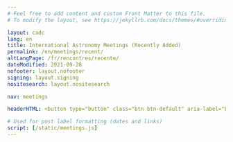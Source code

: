 ```yaml
---
# Feel free to add content and custom Front Matter to this file.
# To modify the layout, see https://jekyllrb.com/docs/themes/#overriding-theme-defaults

layout: cadc
lang: en
title: International Astronomy Meetings (Recently Added)
permalink: /en/meetings/recent/
altLangPage: /fr/rencontres/recente/
dateModified: 2021-09-28
nofooter: layout.nofooter
signing: layout.signing
nositesearch: layout.nositesearch

nav: meetings

headerHTML: <button type="button" class="btn btn-default" aria-label="Left Align"><span class="glyphicon glyphicon-refresh" aria-hidden="true"></span>&nbsp; RSS</button><button type="button" class="btn btn-default mrgn-lft-sm" aria-label="Left Align"><span class="glyphicon glyphicon-calendar" aria-hidden="true"></span>&nbsp; iCal</button>

# Used for post label formatting (dates and links)
script: [/static/meetings.js]
---
```


<ul id="meetings_list" class="list-unstyled lst-spcd-2 meetings" data-wb-json='{ "url": "/meetings/meetings?days=21", "mapping": ["/title", "/web", "/start", "/end", "/contact", "/location", "/address", "/phone", "/email", "/bibCode", "/keywords", "/meetingNumber"], "queryall": ["summary", ".web", ".start", ".end", ".contact", ".location", ".address", ".phone", ".email", ".proceedings", ".keywords", ".meeting-number"] }'>
	<template>
        <li>
        {%- include meeting.markdown -%}
        </li>
	</template>
</ul>
